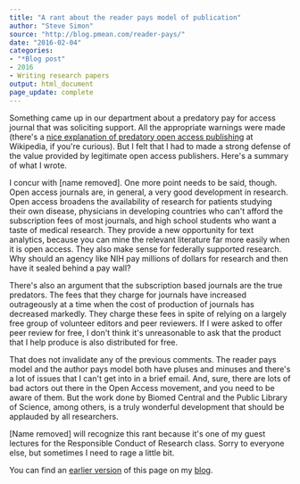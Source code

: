 ```yaml
---
title: "A rant about the reader pays model of publication"
author: "Steve Simon"
source: "http://blog.pmean.com/reader-pays/"
date: "2016-02-04"
categories:
- "*Blog post"
- 2016
- Writing research papers
output: html_document
page_update: complete
---
```


Something came up in our department about a predatory pay for access journal that was soliciting support. All the appropriate warnings were made (there's a [nice explanation of predatory open access publishing][wiki1] at Wikipedia, if you're curious). But I felt that I had to made a strong defense of the value provided by legitimate open access publishers. Here's a summary of what I wrote.

<!---More--->

I concur with \[name removed\]. One more point needs to be said, though. Open access journals are, in general, a very good development in research. Open access broadens the availability of research for patients studying their own disease, physicians in developing countries who can't afford the subscription fees of most journals, and high school students who want a taste of medical research. They provide a new opportunity for text analytics, because you can mine the relevant literature far more easily when it is open access. They also make sense for federally supported research. Why should an agency like NIH pay millions of dollars for research and then have it sealed behind a pay wall?

There's also an argument that the subscription based journals are the true predators. The fees that they charge for journals have increased outrageously at a time when the cost of production of journals has decreased markedly. They charge these fees in spite of relying on a largely free group of volunteer editors and peer reviewers. If I were asked to offer peer review for free, I don't think it's unreasonable to ask that the product that I help produce is also distributed for free.

That does not invalidate any of the previous comments. The reader pays model and the author pays model both have pluses and minuses and there's a lot of issues that I can't get into in a brief email. And, sure, there are lots of bad actors out there in the Open Access movement, and you need to be aware of them. But the work done by Biomed Central and the Public Library of Science, among others, is a truly wonderful development that should be applauded by all researchers.

\[Name removed\] will recognize this rant because it's one of my guest lectures for the Responsible Conduct of Research class. Sorry to everyone else, but sometimes I need to rage a little bit.

You can find an [earlier version][sim1] of this page on my [blog][sim2].

[sim1]: http://blog.pmean.com/reader-pays/
[sim2]: http://blog.pmean.com

[wiki1]: https://en.wikipedia.org/wiki/Predatory_open_access_publishing
